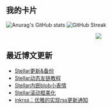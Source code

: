 ## 我的卡片

![Anurag's GitHub stats](https://github-readme-stats.vercel.app/api?username=weekdaycare) ![GitHub Streak](http://github-readme-streak-stats.herokuapp.com?user=weekdaycare&locale=zh&date_format=%5BY.%5Dn.j)

<div align="center"><img src="https://raw.githubusercontent.com/weekdaycare/weekdaycare/main/assets/github-contribution-grid-snake.svg" /></div>

## 最近博文更新
<!-- BLOG-POST-LIST:START -->
- [Stellar更新&amp;备份](http://weekdaycare.cn/posts/stellar-update/)
- [Stellar动态友链教程](http://weekdaycare.cn/posts/stellar-friends/)
- [Stellar内嵌blob小表情](http://weekdaycare.cn/posts/emoji-blob/)
- [Stellar滚动框美化](http://weekdaycare.cn/posts/stellar-beautify-one/)
- [inkrss：优雅的实现rss更新通知](http://weekdaycare.cn/posts/inkrss/)
<!-- BLOG-POST-LIST:END -->
